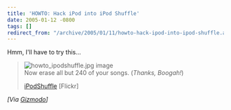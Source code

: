 ```yaml
---
title: 'HOWTO: Hack iPod into iPod Shuffle'
date: 2005-01-12 -0800
tags: []
redirect_from: "/archive/2005/01/11/howto-hack-ipod-into-ipod-shuffle.aspx/"
---
```


Hmm, I'll have to try this...

> ![howto\_ipodshuffle.jpg
> image](http://www.gizmodo.com/gadgets/images/howto_ipodshuffle.jpg)\
> Now erase all but 240 of your songs. (*Thanks, Boogah!*)
>
> [iPodShuffle](http://www.flickr.com/photos/mhusson/3253841/) [Flickr]

*[Via
[Gizmodo](http://www.gizmodo.com/gadgets/portable-media/ipod/howto-hack-ipod-into-ipod-shuffle-029509.php)]*

